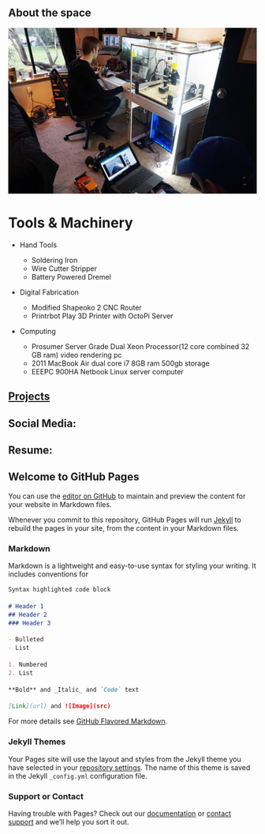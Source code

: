 ## About the space
![Image](https://github.com/gianlazz/Lazztech-Hackerspace/blob/master/Unknown-1.jpeg)

# Tools & Machinery
- Hand Tools
  - Soldering Iron
  - Wire Cutter Stripper
  - Battery Powered Dremel

- Digital Fabrication
  - Modified Shapeoko 2 CNC Router
  - Printrbot Play 3D Printer with OctoPi Server
  
- Computing
  - Prosumer Server Grade Dual Xeon Processor(12 core combined 32 GB ram) video rendering pc
  - 2011 MacBook Air dual core i7 8GB ram 500gb storage
  - EEEPC 900HA Netbook Linux server computer

## [Projects](https://github.com/gianlazz/Lazztech-Hackerspace/projects)

## Social Media:

## Resume:

## Welcome to GitHub Pages

You can use the [editor on GitHub](https://github.com/gianlazz/Lazztech-Hackerspace/edit/master/index.md) to maintain and preview the content for your website in Markdown files.

Whenever you commit to this repository, GitHub Pages will run [Jekyll](https://jekyllrb.com/) to rebuild the pages in your site, from the content in your Markdown files.

### Markdown

Markdown is a lightweight and easy-to-use syntax for styling your writing. It includes conventions for

```markdown
Syntax highlighted code block

# Header 1
## Header 2
### Header 3

- Bulleted
- List

1. Numbered
2. List

**Bold** and _Italic_ and `Code` text

[Link](url) and ![Image](src)
```

For more details see [GitHub Flavored Markdown](https://guides.github.com/features/mastering-markdown/).

### Jekyll Themes

Your Pages site will use the layout and styles from the Jekyll theme you have selected in your [repository settings](https://github.com/gianlazz/Lazztech-Hackerspace/settings). The name of this theme is saved in the Jekyll `_config.yml` configuration file.

### Support or Contact

Having trouble with Pages? Check out our [documentation](https://help.github.com/categories/github-pages-basics/) or [contact support](https://github.com/contact) and we’ll help you sort it out.
